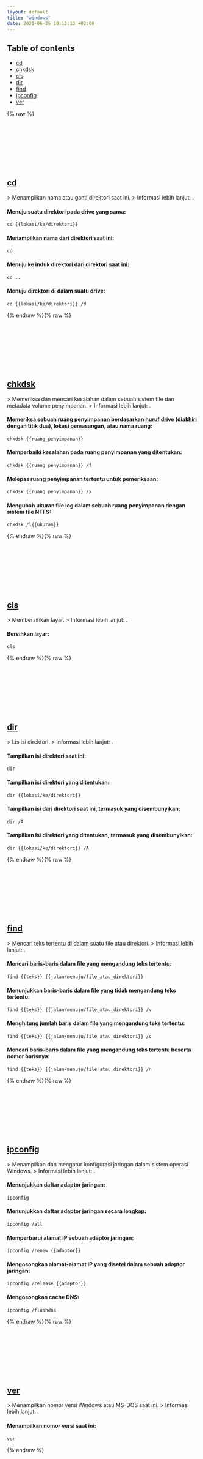 ```yaml
---
layout: default
title: "windows"
date: 2021-06-25 18:12:13 +02:00
---
```

## Table of contents
* <a href="#cd">cd</a>
* <a href="#chkdsk">chkdsk</a>
* <a href="#cls">cls</a>
* <a href="#dir">dir</a>
* <a href="#find">find</a>
* <a href="#ipconfig">ipconfig</a>
* <a href="#ver">ver</a>

{% raw %}
<h2 id="cd">
  <a href="/id/windows/cd.html">cd</a> <a href="#cd"><svg class="icon">
    <use href="/assets/images/unicode_sprite.svg#link" />
  </svg></a>
</h2>
> Menampilkan nama atau ganti direktori saat ini.
> Informasi lebih lanjut: <https://docs.microsoft.com/windows-server/administration/windows-commands/cd>.

#### Menuju suatu direktori pada drive yang sama:
```shell
cd {{lokasi/ke/direktori}}
```
#### Menampilkan nama dari direktori saat ini:
```shell
cd
```
#### Menuju ke induk direktori dari direktori saat ini:
```shell
cd ..
```
#### Menuju direktori di dalam suatu drive:
```shell
cd {{lokasi/ke/direktori}} /d
```
{% endraw %}{% raw %}
<h2 id="chkdsk">
  <a href="/id/windows/chkdsk.html">chkdsk</a> <a href="#chkdsk"><svg class="icon">
    <use href="/assets/images/unicode_sprite.svg#link" />
  </svg></a>
</h2>
> Memeriksa dan mencari kesalahan dalam sebuah sistem file dan metadata volume penyimpanan.
> Informasi lebih lanjut: <https://docs.microsoft.com/windows-server/administration/windows-commands/chkdsk>.

#### Memeriksa sebuah ruang penyimpanan berdasarkan huruf drive (diakhiri dengan titik dua), lokasi pemasangan, atau nama ruang:
```shell
chkdsk {{ruang_penyimpanan}}
```
#### Memperbaiki kesalahan pada ruang penyimpanan yang ditentukan:
```shell
chkdsk {{ruang_penyimpanan}} /f
```
#### Melepas ruang penyimpanan tertentu untuk pemeriksaan:
```shell
chkdsk {{ruang_penyimpanan}} /x
```
#### Mengubah ukuran file log dalam sebuah ruang penyimpanan dengan sistem file NTFS:
```shell
chkdsk /l{{ukuran}}
```
{% endraw %}{% raw %}
<h2 id="cls">
  <a href="/id/windows/cls.html">cls</a> <a href="#cls"><svg class="icon">
    <use href="/assets/images/unicode_sprite.svg#link" />
  </svg></a>
</h2>
> Membersihkan layar.
> Informasi lebih lanjut: <https://docs.microsoft.com/windows-server/administration/windows-commands/cls>.

#### Bersihkan layar:
```shell
cls
```
{% endraw %}{% raw %}
<h2 id="dir">
  <a href="/id/windows/dir.html">dir</a> <a href="#dir"><svg class="icon">
    <use href="/assets/images/unicode_sprite.svg#link" />
  </svg></a>
</h2>
> Lis isi direktori.
> Informasi lebih lanjut: <https://docs.microsoft.com/windows-server/administration/windows-commands/dir>.

#### Tampilkan isi direktori saat ini:
```shell
dir
```
#### Tampilkan isi direktori yang ditentukan:
```shell
dir {{lokasi/ke/direktori}}
```
#### Tampilkan isi dari direktori saat ini, termasuk yang disembunyikan:
```shell
dir /A
```
#### Tampilkan isi direktori yang ditentukan, termasuk yang disembunyikan:
```shell
dir {{lokasi/ke/direktori}} /A
```
{% endraw %}{% raw %}
<h2 id="find">
  <a href="/id/windows/find.html">find</a> <a href="#find"><svg class="icon">
    <use href="/assets/images/unicode_sprite.svg#link" />
  </svg></a>
</h2>
> Mencari teks tertentu di dalam suatu file atau direktori.
> Informasi lebih lanjut: <https://docs.microsoft.com/windows-server/administration/windows-commands/find>.

#### Mencari baris-baris dalam file yang mengandung teks tertentu:
```shell
find {{teks}} {{jalan/menuju/file_atau_direktori}}
```
#### Menunjukkan baris-baris dalam file yang tidak mengandung teks tertentu:
```shell
find {{teks}} {{jalan/menuju/file_atau_direktori}} /v
```
#### Menghitung jumlah baris dalam file yang mengandung teks tertentu:
```shell
find {{teks}} {{jalan/menuju/file_atau_direktori}} /c
```
#### Mencari baris-baris dalam file yang mengandung teks tertentu beserta nomor barisnya:
```shell
find {{teks}} {{jalan/menuju/file_atau_direktori}} /n
```
{% endraw %}{% raw %}
<h2 id="ipconfig">
  <a href="/id/windows/ipconfig.html">ipconfig</a> <a href="#ipconfig"><svg class="icon">
    <use href="/assets/images/unicode_sprite.svg#link" />
  </svg></a>
</h2>
> Menampilkan dan mengatur konfigurasi jaringan dalam sistem operasi Windows.
> Informasi lebih lanjut: <https://docs.microsoft.com/windows-server/administration/windows-commands/ipconfig>.

#### Menunjukkan daftar adaptor jaringan:
```shell
ipconfig
```
#### Menunjukkan daftar adaptor jaringan secara lengkap:
```shell
ipconfig /all
```
#### Memperbarui alamat IP sebuah adaptor jaringan:
```shell
ipconfig /renew {{adaptor}}
```
#### Mengosongkan alamat-alamat IP yang disetel dalam sebuah adaptor jaringan:
```shell
ipconfig /release {{adaptor}}
```
#### Mengosongkan cache DNS:
```shell
ipconfig /flushdns
```
{% endraw %}{% raw %}
<h2 id="ver">
  <a href="/id/windows/ver.html">ver</a> <a href="#ver"><svg class="icon">
    <use href="/assets/images/unicode_sprite.svg#link" />
  </svg></a>
</h2>
> Menampilkan nomor versi Windows atau MS-DOS saat ini.
> Informasi lebih lanjut: <https://docs.microsoft.com/windows-server/administration/windows-commands/ver>.

#### Menampilkan nomor versi saat ini:
```shell
ver
```
{% endraw %}